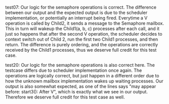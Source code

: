 test07: Our logic for the semaphore operations is correct. The difference between our output and the expected output is due to the scheduler implementation, 
or potentially an interrupt being fired. Everytime a V operation is called by Child2, it sends a message to the Semaphore mailbox. This in turn will wakeup the 
Child1(a, b, c) processes after each call, and it just so happens that after the second V operation, the scheduler decides to context switch out of Child 2, run the first two 
Child1 processes, and then return. The difference is purely ordering, and the operations are correctly received by the Child1 processes, thus we deserve full credit for this test case.

test20: Our logic for the semaphore operations is also correct here. The testcase differs due to scheduler implementation once again. 
The operations are logically correct, but just happen in a different order due to how the unknown mailbox implementation wakes up waiting processes. Our output
 is also somewhat expected, as one of the lines says "may appear before: start3(): After V", which is exactly what we see in our output. Therefore we
deserve full credit for this test case as well.